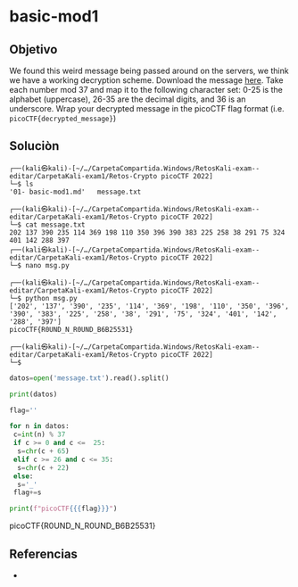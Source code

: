 # basic-mod1
## Objetivo
We found this weird message being passed around on the servers, we think we have a working decryption scheme. Download the message [here](https://artifacts.picoctf.net/c/394/message.txt). Take each number mod 37 and map it to the following character set: 0-25 is the alphabet (uppercase), 26-35 are the decimal digits, and 36 is an underscore. Wrap your decrypted message in the picoCTF flag format (i.e. `picoCTF{decrypted_message}`)

## Soluciòn
```shell
┌──(kali㉿kali)-[~/…/CarpetaCompartida.Windows/RetosKali-exam--editar/CarpetaKali-exam1/Retos-Crypto picoCTF 2022]
└─$ ls
'01- basic-mod1.md'   message.txt

┌──(kali㉿kali)-[~/…/CarpetaCompartida.Windows/RetosKali-exam--editar/CarpetaKali-exam1/Retos-Crypto picoCTF 2022]
└─$ cat message.txt             
202 137 390 235 114 369 198 110 350 396 390 383 225 258 38 291 75 324 401 142 288 397                                                                                                                                                                       
┌──(kali㉿kali)-[~/…/CarpetaCompartida.Windows/RetosKali-exam--editar/CarpetaKali-exam1/Retos-Crypto picoCTF 2022]
└─$ nano msg.py 
  
┌──(kali㉿kali)-[~/…/CarpetaCompartida.Windows/RetosKali-exam--editar/CarpetaKali-exam1/Retos-Crypto picoCTF 2022]
└─$ python msg.py
['202', '137', '390', '235', '114', '369', '198', '110', '350', '396', '390', '383', '225', '258', '38', '291', '75', '324', '401', '142', '288', '397']
picoCTF{R0UND_N_R0UND_B6B25531}
 
┌──(kali㉿kali)-[~/…/CarpetaCompartida.Windows/RetosKali-exam--editar/CarpetaKali-exam1/Retos-Crypto picoCTF 2022]
└─$ 
```

```python
datos=open('message.txt').read().split()

print(datos)

flag=''

for n in datos:
 c=int(n) % 37
 if c >= 0 and c <=  25:
  s=chr(c + 65)
 elif c >= 26 and c <= 35:
  s=chr(c + 22)
 else:
  s='_'
 flag+=s

print(f"picoCTF{{{flag}}}")

```

picoCTF{R0UND_N_R0UND_B6B25531}

## Referencias
- []()